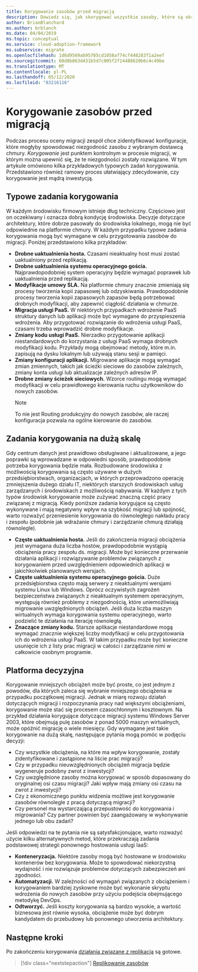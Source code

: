 ```yaml
---
title: Korygowanie zasobów przed migracją
description: Dowiedz się, jak skorygować wszystkie zasoby, które są określane jako niezgodne z wybranym dostawcą chmury przed rozpoczęciem migracji.
author: BrianBlanchard
ms.author: brblanch
ms.date: 04/04/2019
ms.topic: conceptual
ms.service: cloud-adoption-framework
ms.subservice: migrate
ms.openlocfilehash: 1d6d9569ab95705cd1058af74cf448283f1a2eef
ms.sourcegitcommit: 60d8b863d431b5d7c005f2f14488620b6c4c49be
ms.translationtype: MT
ms.contentlocale: pl-PL
ms.lasthandoff: 05/12/2020
ms.locfileid: "83216116"
---
```

# <a name="remediate-assets-prior-to-migration"></a>Korygowanie zasobów przed migracją

Podczas procesu oceny migracji zespół chce zidentyfikować konfiguracje, które mogłyby spowodować niezgodność zasobu z wybranym dostawcą chmury. _Korygowanie_ jest punktem kontrolnym w procesie migracji, w którym można upewnić się, że te niezgodności zostały rozwiązane. W tym artykule omówiono kilka przykładowych typowych zadań korygowania. Przedstawiono również ramowy proces ułatwiający zdecydowanie, czy korygowanie jest mądrą inwestycją.

## <a name="common-remediation-tasks"></a>Typowe zadania korygowania

W każdym środowisku firmowym istnieje dług techniczny. Częściowo jest on oczekiwany i oznacza dobrą kondycję środowiska. Decyzje dotyczące architektury, które dobrze pasowały do środowiska lokalnego, mogą nie być odpowiednie na platformie chmury. W każdym przypadku typowe zadania korygowania mogą być wymagane w celu przygotowania zasobów do migracji. Poniżej przedstawiono kilka przykładów:

- **Drobne uaktualnienia hosta.** Czasami nieaktualny host musi zostać uaktualniony przed replikacją.
- **Drobne uaktualnienia systemu operacyjnego gościa.** Najprawdopodobniej system operacyjny będzie wymagać poprawek lub uaktualnienia przed replikacją.
- **Modyfikacje umowy SLA.** Na platformie chmury znacznie zmieniają się procesy tworzenia kopii zapasowej lub odzyskiwania. Prawdopodobnie procesy tworzenia kopii zapasowych zapasów będą potrzebować drobnych modyfikacji, aby zapewnić ciągłość działania w chmurze.
- **Migracja usługi PaaS.** W niektórych przypadkach wdrożenie PaaS struktury danych lub aplikacji może być wymagane do przyspieszenia wdrożenia. Aby przygotować rozwiązanie do wdrożenia usługi PaaS, czasami trzeba wprowadzić drobne modyfikacje.
- **Zmiany kodu usługi PaaS.** Nierzadko przygotowanie aplikacji niestandardowych do korzystania z usługi PaaS wymaga drobnych modyfikacji kodu. Przykłady mogą obejmować metody, które m.in. zapisują na dysku lokalnym lub używają stanu sesji w pamięci.
- **Zmiany konfiguracji aplikacji.** Migrowane aplikacje mogą wymagać zmian zmiennych, takich jak ścieżki sieciowe do zasobów zależnych, zmiany konta usługi lub aktualizacje zależnych adresów IP.
- **Drobne zmiany ścieżek sieciowych.** Wzorce routingu mogą wymagać modyfikacji w celu prawidłowego kierowania ruchu użytkowników do nowych zasobów.
    > [!NOTE]
    > To nie jest Routing produkcyjny do nowych zasobów, ale raczej konfiguracja pozwala na ogólne kierowanie do zasobów.

## <a name="large-scale-remediation-tasks"></a>Zadania korygowania na dużą skalę

Gdy centrum danych jest prawidłowo obsługiwane i aktualizowane, a jego poprawki są wprowadzane w odpowiedni sposób, prawdopodobnie potrzeba korygowania będzie mała. Rozbudowane środowiska z możliwością korygowania są często używane w dużych przedsiębiorstwach, organizacjach, w których przeprowadzono operację zmniejszenia dużego działu IT, niektórych starszych środowiskach usług zarządzanych i środowiskach z możliwością nabywania. W każdym z tych typów środowisk korygowanie może zużywać znaczną część pracy związanej z migracją. Kiedy poniższe zadania korygujące są często wykonywane i mają negatywny wpływ na szybkość migracji lub spójność, warto rozważyć przeniesienie korygowania do równoległego nakładu pracy i zespołu (podobnie jak wdrażanie chmury i zarządzanie chmurą działają równolegle).

- **Częste uaktualnienia hosta.** Jeśli do zakończenia migracji obciążenia jest wymagana duża liczba hostów, prawdopodobnie wystąpią obciążenia pracy zespołu ds. migracji. Może być konieczne przerwanie działania aplikacji i rozwiązywanie problemów związanych z korygowaniem przed uwzględnieniem odpowiednich aplikacji w jakichkolwiek planowanych wersjach.
- **Częste uaktualnienia systemu operacyjnego gościa.** Duże przedsiębiorstwa często mają serwery z nieaktualnymi wersjami systemu Linux lub Windows. Oprócz oczywistych zagrożeń bezpieczeństwa związanych z nieaktualnym systemem operacyjnym, występują również problemy z niezgodnością, które uniemożliwiają migrowanie uwzględnionych obciążeń. Jeśli duża liczba maszyn wirtualnych wymaga korygowania systemu operacyjnego, warto podzielić te działania na iterację równoległą.
- **Znaczące zmiany kodu.** Starsze aplikacje niestandardowe mogą wymagać znacznie większej liczby modyfikacji w celu przygotowania ich do wdrożenia usługi PaaS. W takim przypadku może być konieczne usunięcie ich z listy prac migracji w całości i zarządzanie nimi w całkowicie osobnym programie.

## <a name="decision-framework"></a>Platforma decyzyjna

Korygowanie mniejszych obciążeń może być proste, co jest jednym z powodów, dla których zaleca się wybranie mniejszego obciążenia w przypadku początkowej migracji. Jednak w miarę rozwoju działań dotyczących migracji i rozpoczynania pracy nad większymi obciążeniami, korygowanie może stać się procesem czasochłonnym i kosztownym. Na przykład działania korygujące dotyczące migracji systemu Windows Server 2003, które obejmują pulę zasobów z ponad 5000 maszyn wirtualnych, może opóźnić migrację o wiele miesięcy. Gdy wymagane jest takie korygowanie na dużą skalę, następujące pytania mogą pomóc w podjęciu decyzji:

- Czy wszystkie obciążenia, na które ma wpływ korygowanie, zostały zidentyfikowane i zastąpione na liście prac migracji?
- Czy w przypadku nieuwzględnionych obciążeń migracja będzie wygeneruje podobny zwrot z inwestycji?
- Czy uwzględnione zasoby można korygować w sposób dopasowany do oryginalnej osi czasu migracji? Jaki wpływ mają zmiany osi czasu na zwrot z inwestycji?
- Czy z ekonomicznego punktu widzenia możliwe jest korygowanie zasobów równolegle z pracą dotyczącą migracji?
- Czy personel ma wystarczającą przepustowość do korygowania i migrowania? Czy partner powinien być zaangażowany w wykonywanie jednego lub obu zadań?

Jeśli odpowiedzi na te pytania nie są satysfakcjonujące, warto rozważyć użycie kilku alternatywnych metod, które przekraczają zadania podstawowej strategii ponownego hostowania usługi IaaS:

- **Konteneryzacja.** Niektóre zasoby mogą być hostowane w środowisku kontenerów bez korygowania. Może to spowodować niekorzystną wydajność i nie rozwiązuje problemów dotyczących zabezpieczeń ani zgodności.
- **Automatyzacji.** W zależności od wymagań związanych z obciążeniem i korygowaniem bardziej zyskowne może być wykonanie skryptu wdrożenia do nowych zasobów przy użyciu podejścia obejmującego metodykę DevOps.
- **Odtworzyć.** Jeśli koszty korygowania są bardzo wysokie, a wartość biznesowa jest równie wysoka, obciążenie może być dobrym kandydatem do przebudowy lub ponownego utworzenia architektury.

## <a name="next-steps"></a>Następne kroki

Po zakończeniu korygowania [działania związane z replikacją](./replicate.md) są gotowe.

> [!div class="nextstepaction"]
> [Replikowanie zasobów](./replicate.md)
